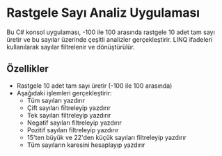 # Rastgele Sayı Analiz Uygulaması

Bu C# konsol uygulaması, -100 ile 100 arasında rastgele 10 adet tam sayı üretir ve bu sayılar üzerinde çeşitli analizler gerçekleştirir. LINQ ifadeleri kullanılarak sayılar filtrelenir ve dönüştürülür.

## Özellikler

- Rastgele 10 adet tam sayı üretir (-100 ile 100 arasında)
- Aşağıdaki işlemleri gerçekleştirir:
  - Tüm sayıları yazdırır
  - Çift sayıları filtreleyip yazdırır
  - Tek sayıları filtreleyip yazdırır
  - Negatif sayıları filtreleyip yazdırır
  - Pozitif sayıları filtreleyip yazdırır
  - 15'ten büyük ve 22'den küçük sayıları filtreleyip yazdırır
  - Tüm sayıların karesini hesaplayıp yazdırır

